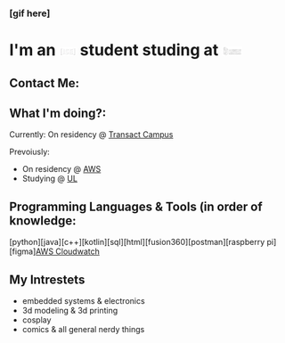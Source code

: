 ### [gif here]
# I'm an [<img src="./images/ise.PNG" width="6%" >](https://software-engineering.ie/) student studing at [<img src="./images/ul.PNG" width="7%" >](https://www.ul.ie/) 

## Contact Me:

## What I'm doing?:
Currently: On residency @ [Transact Campus](https://transactcampus.com/)

Prevoiusly: 
- On residency @ [AWS](https://aws.amazon.com/)
- Studying @ [UL](https://www.ul.ie/) 

## Programming Languages & Tools (in order of knowledge:
[python][java][c++][kotlin][sql][html][fusion360][postman][raspberry pi][figma][AWS Cloudwatch]()

## My Intrestets
- embedded systems & electronics
- 3d modeling & 3d printing
- cosplay
- comics & all general nerdy things
